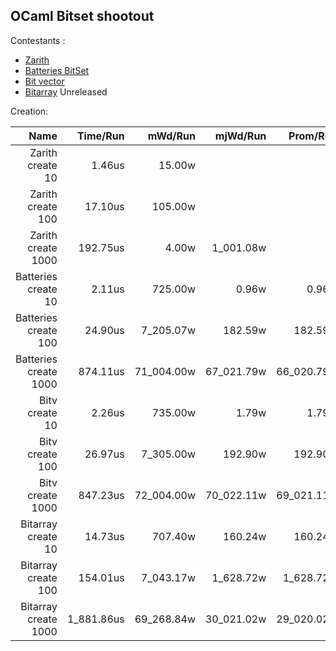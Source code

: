 OCaml Bitset shootout
---------------------

Contestants :

  - [Zarith](https://github.com/ocaml/zarith)
  - [Batteries BitSet](https://github.com/ocaml-batteries-team/batteries-included/blob/master/src/batBitSet.ml)
  - [Bit vector](https://github.com/backtracking/bitv)
  - [Bitarray](https://github.com/travisbrady/ocaml-bitarray)  Unreleased

Creation:


| Name                  |   Time/Run |    mWd/Run |   mjWd/Run |   Prom/Run | Percentage |
|----------------------:|-----------:|-----------:|-----------:|-----------:|-----------:|
| Zarith create 10      |     1.46us |     15.00w |            |            |      0.08% |
| Zarith create 100     |    17.10us |    105.00w |            |            |      0.91% |
| Zarith create 1000    |   192.75us |      4.00w |  1_001.08w |            |     10.24% |
| Batteries create 10   |     2.11us |    725.00w |      0.96w |      0.96w |      0.11% |
| Batteries create 100  |    24.90us |  7_205.07w |    182.59w |    182.59w |      1.32% |
| Batteries create 1000 |   874.11us | 71_004.00w | 67_021.79w | 66_020.79w |     46.45% |
| Bitv create 10        |     2.26us |    735.00w |      1.79w |      1.79w |      0.12% |
| Bitv create 100       |    26.97us |  7_305.00w |    192.90w |    192.90w |      1.43% |
| Bitv create 1000      |   847.23us | 72_004.00w | 70_022.11w | 69_021.11w |     45.02% |
| Bitarray create 10    |    14.73us |    707.40w |    160.24w |    160.24w |      0.78% |
| Bitarray create 100   |   154.01us |  7_043.17w |  1_628.72w |  1_628.72w |      8.18% |
| Bitarray create 1000  | 1_881.86us | 69_268.84w | 30_021.02w | 29_020.02w |    100.00% |


  

